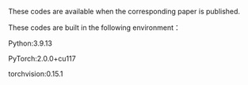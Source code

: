 These codes are available when the corresponding paper is published.

These codes are built in the following environment：

Python:3.9.13

PyTorch:2.0.0+cu117

torchvision:0.15.1
